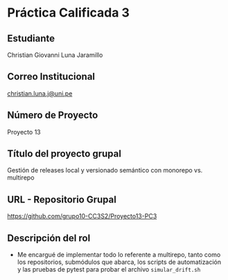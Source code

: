 # Práctica Calificada 3

## Estudiante
Christian Giovanni Luna Jaramillo

## Correo Institucional
christian.luna.j@uni.pe

## Número de Proyecto
Proyecto 13

## Título del proyecto grupal
Gestión de releases local y versionado semántico con monorepo vs. multirepo

## URL - Repositorio Grupal
https://github.com/grupo10-CC3S2/Proyecto13-PC3

## Descripción del rol
- Me encargué de implementar todo lo referente a multirepo, tanto como los repositorios, submódulos que abarca, los scripts de automatización y las pruebas de pytest para probar el archivo `simular_drift.sh`
